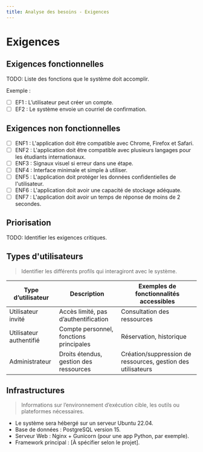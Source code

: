 ```yaml
---
title: Analyse des besoins - Exigences
---
```


# Exigences

## Exigences fonctionnelles

TODO: Liste des fonctions que le système doit accomplir.

Exemple :

- [ ] EF1 : L’utilisateur peut créer un compte.
- [ ] EF2 : Le système envoie un courriel de confirmation.

## Exigences non fonctionnelles

- [ ] ENF1 : L'application doit être compatible avec Chrome, Firefox et Safari.
- [ ] ENF2 : L'application doit être compatible avec plusieurs langages pour les étudiants internationaux.
- [ ] ENF3 : Signaux visuel si erreur dans une étape.
- [ ] ENF4 : Interface minimale et simple à utiliser.
- [ ] ENF5 : L'application doit protéger les données confidentielles de l'utilisateur. 
- [ ] ENF6 : L'application doit avoir une capacité de stockage adéquate.
- [ ] ENF7 : L'application doit avoir un temps de réponse de moins de 2 secondes. 

## Priorisation

TODO: Identifier les exigences critiques.

## Types d'utilisateurs

> Identifier les différents profils qui interagiront avec le système.

| Type d’utilisateur | Description | Exemples de fonctionnalités accessibles |
|--------------------|-------------|------------------------------------------|
| Utilisateur invité | Accès limité, pas d’authentification | Consultation des ressources |
| Utilisateur authentifié | Compte personnel, fonctions principales | Réservation, historique |
| Administrateur | Droits étendus, gestion des ressources | Création/suppression de ressources, gestion des utilisateurs |

<!-- TODO: Détailler selon le périmètre du projet. -->

## Infrastructures

> Informations sur l’environnement d’exécution cible, les outils ou plateformes nécessaires.

- Le système sera hébergé sur un serveur Ubuntu 22.04.
- Base de données : PostgreSQL version 15.
- Serveur Web : Nginx + Gunicorn (pour une app Python, par exemple).
- Framework principal : [À spécifier selon le projet].

<!-- TODO: Compléter selon le stack technique prévu. -->
